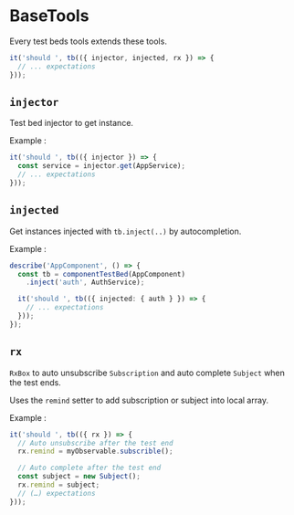 # BaseTools

Every test beds tools extends these tools.

```ts
it('should ', tb(({ injector, injected, rx }) => {
  // ... expectations
}));
```
## `injector`

Test bed injector to get instance.

Example :

```ts
it('should ', tb(({ injector }) => {
  const service = injector.get(AppService);
  // ... expectations
}));
```

## `injected`

Get instances injected with `tb.inject(..)` by autocompletion.

Example :

```ts
describe('AppComponent', () => {
  const tb = componentTestBed(AppComponent)
    .inject('auth', AuthService);

  it('should ', tb(({ injected: { auth } }) => {
    // ... expectations
  }));
});
```

## `rx`

`RxBox` to auto unsubscribe `Subscription` and auto complete `Subject` when the test ends.

Uses the `remind` setter to add subscription or subject into local array.

Example :

```ts
it('should ', tb(({ rx }) => {
  // Auto unsubscribe after the test end
  rx.remind = myObservable.subscrible();

  // Auto complete after the test end
  const subject = new Subject();
  rx.remind = subject;
  // (…) expectations
})); 
```
